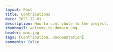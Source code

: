 ```yaml
---
layout: Post
title: Contributions
date: 2021-12-01
description: How to contribute to the project.
thumbnail: welcome-to-domain.png
header: mac.jpg
tags: [Contribution, Documentation]
comments: false
---
```


